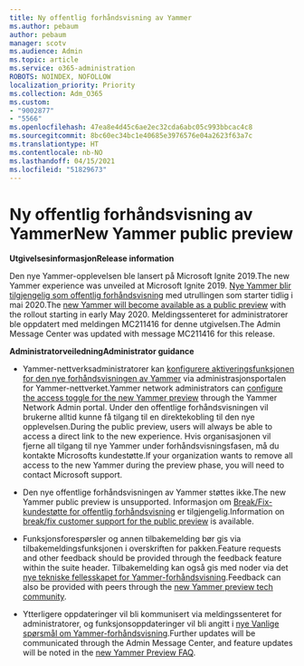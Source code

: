 ```yaml
---
title: Ny offentlig forhåndsvisning av Yammer
ms.author: pebaum
author: pebaum
manager: scotv
ms.audience: Admin
ms.topic: article
ms.service: o365-administration
ROBOTS: NOINDEX, NOFOLLOW
localization_priority: Priority
ms.collection: Adm_O365
ms.custom:
- "9002877"
- "5566"
ms.openlocfilehash: 47ea8e4d45c6ae2ec32cda6abc05c993bbcac4c8
ms.sourcegitcommit: 8bc60ec34bc1e40685e3976576e04a2623f63a7c
ms.translationtype: HT
ms.contentlocale: nb-NO
ms.lasthandoff: 04/15/2021
ms.locfileid: "51829673"
---
```

# <a name="new-yammer-public-preview"></a><span data-ttu-id="715d5-102">Ny offentlig forhåndsvisning av Yammer</span><span class="sxs-lookup"><span data-stu-id="715d5-102">New Yammer public preview</span></span>

<span data-ttu-id="715d5-103">**Utgivelsesinformasjon**</span><span class="sxs-lookup"><span data-stu-id="715d5-103">**Release information**</span></span>

<span data-ttu-id="715d5-104">Den nye Yammer-opplevelsen ble lansert på Microsoft Ignite 2019.</span><span class="sxs-lookup"><span data-stu-id="715d5-104">The new Yammer experience was unveiled at Microsoft Ignite 2019.</span></span> <span data-ttu-id="715d5-105">[Nye Yammer blir tilgjengelig som offentlig forhåndsvisning](https://docs.microsoft.com/yammer/get-started-with-yammer/newyammer-faq) med utrullingen som starter tidlig i mai 2020.</span><span class="sxs-lookup"><span data-stu-id="715d5-105">The [new Yammer will become available as a public preview](https://docs.microsoft.com/yammer/get-started-with-yammer/newyammer-faq) with the rollout starting in early May 2020.</span></span> <span data-ttu-id="715d5-106">Meldingssenteret for administratorer ble oppdatert med meldingen MC211416 for denne utgivelsen.</span><span class="sxs-lookup"><span data-stu-id="715d5-106">The Admin Message Center was updated with message MC211416 for this release.</span></span>

<span data-ttu-id="715d5-107">**Administratorveiledning**</span><span class="sxs-lookup"><span data-stu-id="715d5-107">**Administrator guidance**</span></span>

- <span data-ttu-id="715d5-108">Yammer-nettverksadministratorer kan [konfigurere aktiveringsfunksjonen for den nye forhåndsvisningen av Yammer](https://docs.microsoft.com/yammer/get-started-with-yammer/administrative-settings-opt-in-newyammer) via administrasjonsportalen for Yammer-nettverket.</span><span class="sxs-lookup"><span data-stu-id="715d5-108">Yammer network administrators can [configure the access toggle for the new Yammer preview](https://docs.microsoft.com/yammer/get-started-with-yammer/administrative-settings-opt-in-newyammer) through the Yammer Network Admin portal.</span></span> <span data-ttu-id="715d5-109">Under den offentlige forhåndsvisningen vil brukerne alltid kunne få tilgang til en direktekobling til den nye opplevelsen.</span><span class="sxs-lookup"><span data-stu-id="715d5-109">During the public preview, users will always be able to access a direct link to the new experience.</span></span> <span data-ttu-id="715d5-110">Hvis organisasjonen vil fjerne all tilgang til nye Yammer under forhåndsvisningsfasen, må du kontakte Microsofts kundestøtte.</span><span class="sxs-lookup"><span data-stu-id="715d5-110">If your organization wants to remove all access to the new Yammer during the preview phase, you will need to contact Microsoft support.</span></span>

- <span data-ttu-id="715d5-111">Den nye offentlige forhåndsvisningen av Yammer støttes ikke.</span><span class="sxs-lookup"><span data-stu-id="715d5-111">The new Yammer public preview is unsupported.</span></span> <span data-ttu-id="715d5-112">Informasjon om [Break/Fix-kundestøtte for offentlig forhåndsvisning](https://docs.microsoft.com/yammer/get-started-with-yammer/newyammer-faq#yammer-preview-customer-support) er tilgjengelig.</span><span class="sxs-lookup"><span data-stu-id="715d5-112">Information on [break/fix customer support for the public preview](https://docs.microsoft.com/yammer/get-started-with-yammer/newyammer-faq#yammer-preview-customer-support) is available.</span></span>

- <span data-ttu-id="715d5-113">Funksjonsforespørsler og annen tilbakemelding bør gis via tilbakemeldingsfunksjonen i overskriften for pakken.</span><span class="sxs-lookup"><span data-stu-id="715d5-113">Feature requests and other feedback should be provided through the feedback feature within the suite header.</span></span> <span data-ttu-id="715d5-114">Tilbakemelding kan også gis med noder via det [nye tekniske fellesskapet for Yammer-forhåndsvisning](https://techcommunity.microsoft.com/t5/new-yammer-preview/bd-p/NewYammerPreview).</span><span class="sxs-lookup"><span data-stu-id="715d5-114">Feedback can also be provided with peers through the [new Yammer preview tech community](https://techcommunity.microsoft.com/t5/new-yammer-preview/bd-p/NewYammerPreview).</span></span>

- <span data-ttu-id="715d5-115">Ytterligere oppdateringer vil bli kommunisert via meldingssenteret for administratorer, og funksjonsoppdateringer vil bli angitt i [nye Vanlige spørsmål om Yammer-forhåndsvisning](https://docs.microsoft.com/yammer/get-started-with-yammer/newyammer-faq).</span><span class="sxs-lookup"><span data-stu-id="715d5-115">Further updates will be communicated through the Admin Message Center, and feature updates will be noted in the [new Yammer Preview FAQ](https://docs.microsoft.com/yammer/get-started-with-yammer/newyammer-faq).</span></span>
